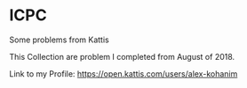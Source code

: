 # ICPC
Some problems from Kattis

This Collection are problem I completed from August of 2018.

Link to my Profile: https://open.kattis.com/users/alex-kohanim
